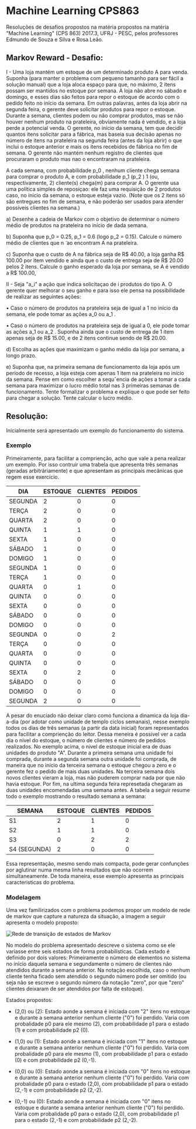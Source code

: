 # Machine Learning CPS863
Resoluções de desafios propostos na matéria propostos na matéria "Machine Learning" (CPS 863) 2017.3, UFRJ - PESC, pelos professores Edmundo de Souza e Silva e Rosa Leão.

## Markov Reward - Desafio:

I - Uma loja mantém um estoque de um determinado produto A para venda. Suponha (para manter o
problema com pequeno tamanho para ser fácil a solução manual) que a loja aloca espaço para que, no
máximo, 2 itens possam ser mantidos no estoque por semana. A loja não abre no sábado e domingo,
e esses dias são feitos para repor o estoque de acordo com o pedido feito no início da semana. Em
outras palavras, antes da loja abrir na segunda feira, o gerente deve solicitar produtos para repor o
estoque. Durante a semana, clientes podem ou não comprar produtos, mas se não houver nenhum
produto na prateleira, obviamente nada é vendido, e a loja perde a potencial venda. O gerente, no
início da semana, tem que decidir quantos itens solicitar para a fábrica, mas baseia sua decisão apenas
no número de itens na prateleira na segunda feira (antes da loja abrir) o que inclui o estoque anterior
e mais os itens recebidos de fábrica no fim de semana. O gerente não mantém nenhum registro de
clientes que procuraram o produto mas nao o encontraram na prateleira.

  A cada semana, com probabilidade p_0 , nenhum cliente chega semana para comprar o produto A, e
com probabilidade p_1 (p_2 ) 1 (ou, respectivamente, 2) cliente(s) chega(m) para comprar A. O gerente
usa uma política simples de reposiçao: ele faz uma requisição de 2 produtos caso, no inicio da semana,
o estoque esteja vazio. (Note que os 2 itens só são entregues no fim de semana, e não poderão ser
usados para atender possíveis clientes na semana.)


a) Desenhe a cadeia de Markov com o objetivo de determinar o número médio de produtos na
prateleira no início de dada semana.

b) Suponha que p_0 = 0.25, p_1 = 0.6 (logo p_2 = 0.15). Calcule o número médio de clientes que n ̃
ao
encontram A na prateleira.

c) Suponha que o custo de A na fábrica seja de R$ 40.00, a loja ganha R$ 100.00 por item vendido
e ainda que o custo de entrega seja de R$ 20.00 pelos 2 itens. Calcule o ganho esperado da loja
por semana, se A é vendido a R$ 100.00,




II - Seja "a_i" a ação que indica solicitaçao de i produtos do tipo A. O gerente quer melhorar o seu ganho
e para isso ele pensa na possibilidade de realizar as seguintes ações:

• Caso o número de produtos na prateleira seja de igual a 1 no início da semana, ele pode tomar
as ações a_0 ou a_1 .

• Caso o número de produtos na prateleira seja de igual a 0, ele pode tomar as ações a_1 ou a_2 .
Suponha ainda que o custo de entrega de 1 item apenas seja de R$ 15.00, e de 2 itens continue sendo
de R$ 20.00.


d) Escolha as ações que maximizam o ganho médio da loja por semana, a longo prazo.

e) Suponha que, na primeira semana de funcionamento da loja após um período de recesso, a loja
esteja com apenas 1 item na prateleira no início da semana. Pense em como escolher a sequˆencia
de ações a tomar a cada semana para maximizar o lucro médio total nas 3 primeiras semanas
de funcionamento. Tente formalizar o problema e explique o que pode ser feito para chegar a
solução. Tente calcular o lucro médio.

## Resolução:

Inicialmente será apresentado um exemplo do funcionamento do sistema.

### Exemplo

Primeiramente, para facilitar a comprienção, acho que vale a pena realizar um exemplo. Por isso contruir uma trabela que apresenta três semanas (geradas arbitráriamente) e que apresentam as principais mecânicas que regem esse exercício. 



DIA          | ESTOQUE | CLIENTES | PEDIDOS  
---------    | ------- | -------- | --------
SEGUNDA      |    2    |    0     |    0
TERÇA        |    2    |    0     |    0
QUARTA       |    2    |    0     |    0
QUINTA       |    1    |    1     |    0
SEXTA        |    1    |    0     |    0
SÁBADO       |    1    |    0     |    0
DOMIGO       |    1    |    0     |    0
SEGUNDA      |    1    |    0     |    0
TERÇA        |    1    |    0     |    0
QUARTA       |    0    |    1     |    0
QUINTA       |    0    |    0     |    0
SEXTA        |    0    |    0     |    0
SÁBADO       |    0    |    0     |    0
DOMIGO       |    0    |    0     |    0
SEGUNDA      |    0    |    0     |    2
TERÇA        |    0    |    0     |    0
QUARTA       |    0    |    0     |    0
QUINTA       |    0    |    0     |    0
SEXTA        |    0    |    2     |    0
SÁBADO       |    0    |    0     |    0
DOMIGO       |    0    |    0     |    0
SEGUNDA      |    2    |    0     |    0

A pesar do enuciado não deixar claro como funciona a dinamica da loja dia-a-dia (por adotar como unidade de templo ciclos semanais), nesse exemplo todos os dias de três semanas (a partir da data inicial) foram representados para facilitar a comprienção do leitor. Dessa meneira é possivel ver a cada dia o nível do estoque, o número de clientes e número de pedidos realizados. No exemplo acima, o nivel de estoque inicial era de duas unidades do produto "A". Durante a primeira semana uma unidade foi comprada, durante a segunda semana outra unidade foi comprada, de maneira que no início da terceira semana o estoque chegou a zero e o gerente fez o pedido de mais duas unidades. Na terceira semana dois novos clientes vieram a loja, mas não puderem comprar nada por que não havia estoque. Por fim, na ultima segunda feira represetada chegaram as duas unidades encomendadas uma semana antes. A tabela a seguir resume todo o exemplo mostrando o resultado semana a semana:


SEMANA       | ESTOQUE | CLIENTES | PEDIDOS  
---------    | ------- | -------- | --------
S1           |    2    |    1     |    0
S2           |    1    |    1     |    0
S3           |    0    |    2     |    2
S4 (SEGUNDA) |    2    |    0     |    0


Essa representação, mesmo sendo mais compacta, pode gerar confunções por aglutinar numa mesma linha resultados que não ocorrem simultaneamente. De toda maneira, esse exemplo apresenta as principais caracteristicas do problema.

### Modelagem

Uma vez familirizados com o problema podemos propor um modelo de rede de markov que capture a natureza da situação, a imagem a seguir apresenta o modelo proposto:


![Rede de transição de estados de Markov](https://github.com/Lucas-Armand/machine_learning_CPS863/blob/master/network.png)

No modelo do problema apresentado descreve o sistema como se ele variasse entre seis estados de forma probabilisticas. Cada estado é definido por dois valores: Primeiramente o número de elementos no sistema no início daquela semana e segundamente o número de clientes não atendidos durante a semana anterior. Na notação escolhida, caso o nenhum cliente tenha ficado sem atendido o segundo número pode ser omitido (ou seja não se escreve o segundo número da notação "zero", por que "zero" clientes deixaram de ser atendidos por falta de estoque). 

Estados propostos:

* (2,0) ou (2): Estado aonde a semana é iniciada com "2" itens no estoque e durante a semana anterior nenhum cliente ("0") foi perdido. Varia com probalidade p0 para ele mesmo (2), com probabilidade p1 para o estado (1) e com probabilidade p2 (0).

* (1,0) ou (1): Estado aonde a semana é iniciada com "1" itens no estoque e durante a semana anterior nenhum cliente ("0") foi perdido. Varia com probalidade p0 para ele mesmo (1), com probabilidade p1 para o estado (0) e com probabilidade p2 (0,-1).

* (0,0) ou (0): Estado aonde a semana é iniciada com "0" itens no estoque e durante a semana anterior nenhum cliente ("0") foi perdido. Varia com probalidade p0 para o estado (2,0), com probabilidade p1 para o estado (2,-1) e com probabilidade p2 (2,-2).

* (0,-1) ou (0): Estado aonde a semana é iniciada com "0" itens no estoque e durante a semana anterior nenhum cliente ("0") foi perdido. Varia com probalidade p0 para o estado (2,0), com probabilidade p1 para o estado (2,-1) e com probabilidade p2 (2,-2).
